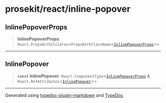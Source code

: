 # prosekit/react/inline-popover

<a id="InlinePopoverProps" name="InlinePopoverProps"></a>

## InlinePopoverProps

> **InlinePopoverProps**: `React.PropsWithChildren`\<`PropsWithClassName`\<[`InlinePopoverProps`](../lit/inline-popover.md#InlinePopoverProps)\>\>

***

<a id="InlinePopover" name="InlinePopover"></a>

## InlinePopover

> **`const`** **InlinePopover**: `React.ComponentType`\<[`InlinePopoverProps`](inline-popover.md#InlinePopoverProps) & `React.RefAttributes`\<[`InlinePopover`](../lit/inline-popover.md#InlinePopover)\>\>

***

Generated using [typedoc-plugin-markdown](https://www.npmjs.com/package/typedoc-plugin-markdown) and [TypeDoc](https://typedoc.org/)
